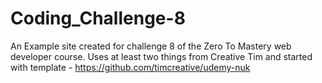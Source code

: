 # Coding_Challenge-8

An Example site created for challenge 8 of the Zero To Mastery web developer course. Uses at least two things from Creative Tim and started with template - https://github.com/timcreative/udemy-nuk
